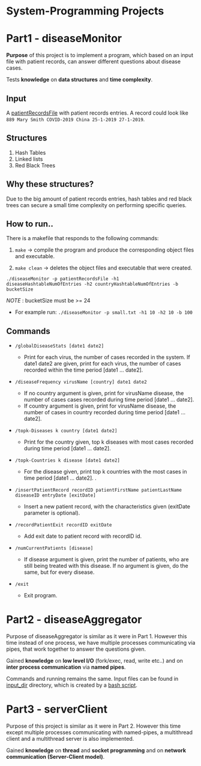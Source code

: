# System-Programming Projects

# Part1 - diseaseMonitor
<p><b>Purpose</b> of this project is to implement a program, which based on an input file with patient records, can answer different questions about disease cases.</p>
<p>Tests <b>knowledge</b> on <b>data structures</b> and <b>time complexity</b>.</p>

## Input
A [patientRecordsFile](diseaseMonitor/small.txt) with patient records entries. A record could look like ```889 Mary Smith COVID-2019 China 25-1-2019 27-1-2019```.

## Structures
1. Hash Tables
2. Linked lists
3. Red Black Trees

## Why these structures?
Due to the big amount of patient records entries, hash tables and red black trees can secure a small time complexity on performing specific queries.

## How to run..
There is a makefile that responds to the following commands:

  1. ```make``` -> compile the program and produce the corresponding object files and executable.

  2. ```make clean``` -> deletes the object files and executable that were created.

```./diseaseMonitor -p patientRecordsFile -h1 diseaseHashtableNumOfEntries -h2 countryHashtableNumOfEntries -b bucketSize```

*NOTE* : bucketSize must be >= 24

* For example run: ```./diseaseMonitor -p small.txt -h1 10 -h2 10 -b 100```

## Commands

* ```/globalDiseaseStats [date1 date2]```
  * Print for each virus, the number of cases recorded in the system. If
    date1 date2 are given, print for each virus, the number of cases recorded within the time period [date1 ... date2].

* ```/diseaseFrequency virusName [country] date1 date2```
  * If no country argument is given, print for virusName disease, the number of cases
    cases recorded during time period [date1 ... date2].
  * If country argument is given, print for virusName disease, the number of cases in
    country recorded during time period [date1 ... date2].

* ```/topk-Diseases k country [date1 date2]```
  * Print for the country given, top k diseases with most cases recorded
    during time period [date1 ... date2]. 

* ```/topk-Countries k disease [date1 date2]```
  * For the disease given, print top k countries with the most cases in time period [date1 ... date2]. .

* ```/insertPatientRecord recordID patientFirstName patientLastName diseaseID entryDate [exitDate]```
  * Insert a new patient record, with the characteristics given (exitDate parameter is
    optional).

* ```/recordPatientExit recordID exitDate```
  * Add exit date to patient record with recordID id.

* ```/numCurrentPatients [disease]```
  * If disease argument is given, print the number of patients, who are still being treated with
    this disease. If no argument is given, do the same, but for every disease.

* ```/exit```
  * Exit program.


# Part2 - diseaseAggregator

<p>Purpose of diseaseAggregator is similar as it were in Part 1. However this time instead of one process, we have multiple processes communicating via pipes, that work together to answer the questions given.</p>

<p>Gained <b>knowledge</b> on <b>low level I/O</b> (fork/exec, read, write etc..) and on <b>inter process communication</b> via <b>named pipes</b>.</p>

Commands and running remains the same. Input files can be found in [input_dir](diseaseAggregator/input_dir) directory, which is created by a [bash script](diseaseAggregator/create_infiles.sh).

# Part3 - serverClient

<p>Purpose of this project is similar as it were in Part 2. However this time except multiple processes communicating with named-pipes, a multithread client and a multithread server is also implemented.</p>

<p>Gained <b>knowledge</b> on <b>thread</b> and <b>socket programming</b> and on <b>network communication (Server-Client model)</b>.</p>
